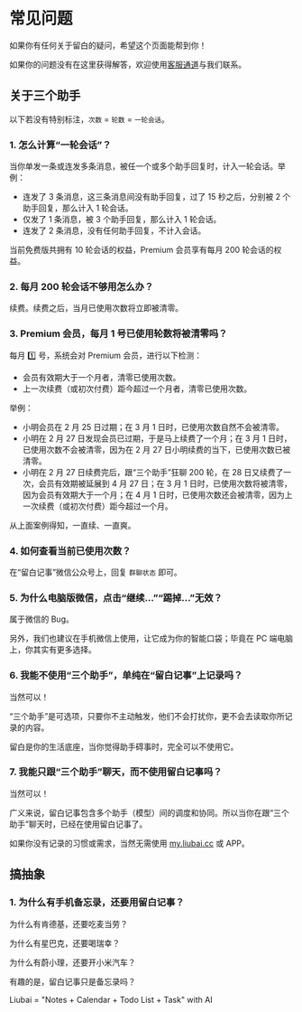 # 常见问题

如果你有任何关于留白的疑问，希望这个页面能帮到你！

如果你的问题没有在这里获得解答，欢迎使用[客服通道](https://work.weixin.qq.com/kfid/kfcfb6f3959d36f6a0f)与我们联系。

## 关于三个助手

以下若没有特别标注，`次数` = `轮数` = `一轮会话`。

### 1. 怎么计算“一轮会话”？

当你单发一条或连发多条消息，被任一个或多个助手回复时，计入一轮会话。举例：

- 连发了 3 条消息，这三条消息间没有助手回复，过了 15 秒之后，分别被 2 个助手回复，那么计入 1 轮会话。
- 仅发了 1 条消息，被 3 个助手回复，那么计入 1 轮会话。
- 连发了 2 条消息，没有任何助手回复，不计入会话。

当前免费版共拥有 10 轮会话的权益，Premium 会员享有每月 200 轮会话的权益。

### 2. 每月 200 轮会话不够用怎么办？

续费。续费之后，当月已使用次数将立即被清零。

### 3. Premium 会员，每月 1 号已使用轮数将被清零吗？

每月 1️⃣ 号，系统会对 Premium 会员，进行以下检测：

- 会员有效期大于一个月者，清零已使用次数。
- 上一次续费（或初次付费）距今超过一个月者，清零已使用次数。

举例：

- 小明会员在 2 月 25 日过期；在 3 月 1 日时，已使用次数自然不会被清零。
- 小明在 2 月 27 日发现会员已过期，于是马上续费了一个月；在 3 月 1 日时，已使用次数不会被清零，因为在 2 月 27 日小明续费的当下，已使用次数已被清零。
- 小明在 2 月 27 日续费完后，跟“三个助手”狂聊 200 轮，在 28 日又续费了一次，会员有效期被延展到 4 月 27 日；在 3 月 1 日时，已使用次数将被清零，因为会员有效期大于一个月；在 4 月 1 日时，已使用次数还会被清零，因为上一次续费（或初次付费）距今超过一个月。

从上面案例得知，一直续、一直爽。

### 4. 如何查看当前已使用次数？

在“留白记事”微信公众号上，回复 `群聊状态` 即可。

### 5. 为什么电脑版微信，点击“继续...”“踢掉...”无效？

属于微信的 Bug。

另外，我们也建议在手机微信上使用，让它成为你的智能口袋；毕竟在 PC 端电脑上，你其实有更多选择。

### 6. 我能不使用“三个助手”，单纯在“留白记事”上记录吗？

当然可以！

“三个助手”是可选项，只要你不主动触发，他们不会打扰你，更不会去读取你所记录的内容。

留白是你的生活底座，当你觉得助手碍事时，完全可以不使用它。

### 7. 我能只跟“三个助手”聊天，而不使用留白记事吗？

当然可以！

广义来说，留白记事包含多个助手（模型）间的调度和协同。所以当你在跟“三个助手”聊天时，已经在使用留白记事了。

如果你没有记录的习惯或需求，当然无需使用 [my.liubai.cc](https://my.liubai.cc) 或 APP。

## 搞抽象

### 1. 为什么有手机备忘录，还要用留白记事？

为什么有肯德基，还要吃麦当劳？

为什么有星巴克，还要喝瑞幸？

为什么有蔚小理，还要开小米汽车？

有趣的是，留白记事只是备忘录吗？

Liubai = "Notes + Calendar + Todo List + Task" with AI

